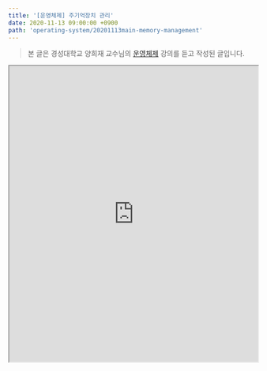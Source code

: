 ```yaml
---
title: '[운영체제] 주기억장치 관리'
date: 2020-11-13 09:00:00 +0900
path: 'operating-system/20201113main-memory-management'
---
```


> 본 글은 경성대학교 양희재 교수님의 [운영체제](http://www.kocw.net/home/search/kemView.do?kemId=978503) 강의를 듣고 작성된 글입니다.

<iframe src="https://docs.google.com/gview?url=https://github.com/JaeHyeonKim19/jaehyeonkim19.blog-archive/raw/master/posts/operating-system/chapter4/os04.pdf&embedded=true" style="width:100%;height:600px"></iframe>
